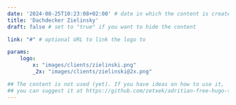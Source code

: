 ```yaml
---
date: '2024-08-25T10:23:08+02:00' # date in which the content is created - defaults to "today"
title: 'Dachdecker Zielinsky'
draft: false # set to "true" if you want to hide the content 

link: "#" # optional URL to link the logo to

params:
    logo:
        x: "images/clients/zielinski.png"
        _2x: "images/clients/zielinski@2x.png"

## The content is not used (yet). If you have ideas on how to use it, 
## you can suggest it at https://github.com/zetxek/adritian-free-hugo-theme/discussions 
---
```

